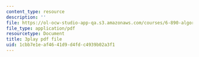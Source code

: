 ```yaml
---
content_type: resource
description: ''
file: https://ol-ocw-studio-app-qa.s3.amazonaws.com/courses/6-890-algorithmic-lower-bounds-fun-with-hardness-proofs-fall-2014/1cbb7e1eaf4641d9d4fdc4939b02a3f1_X05j49pc6DE.pdf
file_type: application/pdf
resourcetype: Document
title: 3play pdf file
uid: 1cbb7e1e-af46-41d9-d4fd-c4939b02a3f1
---
```

